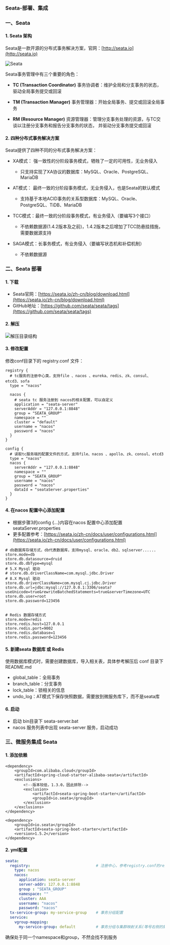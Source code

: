 ### Seata-部署、集成
### 一、Seata
#### 1. Seata 架构
Seata是一款开源的分布式事务解决方案，官网：[http://seata.io](http://seata.io)

![Seata](https://fgq233.github.io/imgs/springcloud/seata2.jpg)

Seata事务管理中有三个重要的角色：

- **TC (Transaction Coordinator)** 事务协调者：维护全局和分支事务的状态，驱动全局事务提交或回滚

- **TM (Transaction Manager)** 事务管理器：开始全局事务、提交或回滚全局事务

- **RM (Resource Manager)** 资源管理器：管理分支事务处理的资源，与TC交谈以注册分支事务和报告分支事务的状态，
并驱动分支事务提交或回滚



#### 2. 四种分布式事务解决方案
Seata提供了四种不同的分布式事务解决方案：

* XA模式： 强一致性的分阶段事务模式，牺牲了一定的可用性，无业务侵入
    * 只支持实现了XA协议的数据库：MySQL、Oracle、PostgreSQL、MariaDB

* AT模式： 最终一致的分阶段事务模式，无业务侵入，也是Seata的默认模式
    * 支持基于本地ACID事务的关系型数据库：MySQL、Oracle、PostgreSQL、TiDB、MariaDB
    
* TCC模式：最终一致的分阶段事务模式，有业务侵入（要编写3个接口）
    * 不依赖数据源(1.4.2版本及之前)，1.4.2版本之后增加了TCC防悬挂措施，需要数据源支持

* SAGA模式：长事务模式，有业务侵入（要编写状态机和补偿机制）
    * 不依赖数据源

 
 
 
 
 
### 二、Seata 部署
#### 1. 下载
* Seata官网：[https://seata.io/zh-cn/blog/download.html](https://seata.io/zh-cn/blog/download.html)
* GitHub地址：[https://github.com/seata/seata/tags](https://github.com/seata/seata/tags)

#### 2. 解压
![解压目录结构](https://fgq233.github.io/imgs/springcloud/seata3.png)

#### 3. 修改配置
修改conf目录下的 registry.conf 文件：

```
registry {
  # tc服务的注册中心类，支持file 、nacos 、eureka、redis、zk、consul、etcd3、sofa
  type = "nacos"

  nacos {
    # seata tc 服务注册到 nacos的相关配置，可以自定义
    application = "seata-server"
    serverAddr = "127.0.0.1:8848"
    group = "SEATA_GROUP"
    namespace = ""
    cluster = "default"
    username = "nacos"
    password = "nacos"
  }
}

config {
  # 读取tc服务端的配置文件的方式，支持file、nacos 、apollo、zk、consul、etcd3
  type = "nacos"
  nacos {
    serverAddr = "127.0.0.1:8848"
    namespace = ""
    group = "SEATA_GROUP"
    username = "nacos"
    password = "nacos"
    dataId = "seataServer.properties"
  }
}
```


#### 4. 在nacos 配置中心添加配置

* 根据步骤3的config {...}内容在nacos 配置中心添加配置 seataServer.properties
* 更多配置参考：[https://seata.io/zh-cn/docs/user/configurations.html](https://seata.io/zh-cn/docs/user/configurations.html)


``` 
# db数据库存储方式，db代表数据库，支持mysql、oracle、db2、sqlserver......
store.mode=db
store.db.datasource=druid
store.db.dbType=mysql
# 5.X Mysql 驱动
# store.db.driverClassName=com.mysql.jdbc.Driver
# 8.X Mysql 驱动
store.db.driverClassName=com.mysql.cj.jdbc.Driver
store.db.url=jdbc:mysql://127.0.0.1:3306/seata?useUnicode=true&rewriteBatchedStatements=true&serverTimezone=UTC
store.db.user=root
store.db.password=123456


# Redis 数据存储方式
store.mode=redis
store.redis.host=127.0.0.1
store.redis.port=9002
store.redis.database=1
store.redis.password=123456
```
  
#### 5. 新建seata 数据库 或 Redis
使用数据库模式时，需要创建数据库，导入相关表，具体参考解压后 conf 目录下 README.md
* global_table：全局事务
* branch_table：分支事务
* lock_table：锁相关的信息
* undo_log：AT模式下保存快照数据，需要放到微服务库下，而不是seata库

#### 6. 启动
* 启动 bin目录下 seata-server.bat
* nacos 服务列表中出现 seata-server 服务，启动成功









### 三、微服务集成 Seata
#### 1. 添加依赖
```
<dependency>
    <groupId>com.alibaba.cloud</groupId>
    <artifactId>spring-cloud-starter-alibaba-seata</artifactId>
    <exclusions>
        <!--版本较低，1.3.0，因此排除-->
        <exclusion>
            <artifactId>seata-spring-boot-starter</artifactId>
            <groupId>io.seata</groupId>
        </exclusion>
    </exclusions>
</dependency>

<dependency>
    <groupId>io.seata</groupId>
    <artifactId>seata-spring-boot-starter</artifactId>
    <version>1.5.2</version>
</dependency>
```

#### 2. yml配置
```yml
seata:
  registry:                             # 注册中心，参考registry.conf的registry
    type: nacos
    nacos:
      application: seata-server
      server-addr: 127.0.0.1:8848
      group : "SEATA_GROUP"
      namespace: ""
      cluster: AAA
      username: "nacos"
      password: "nacos"
  tx-service-group: my-service-group    # 事务分组配置
  service:
    vgroup-mapping:                    
      my-service-group: default         # 事务分组与集群映射关系(等号右侧的集群名需要与Seata-server注册到Nacos的cluster保持一致)
```

确保处于同一个namespace和group，不然会找不到服务


